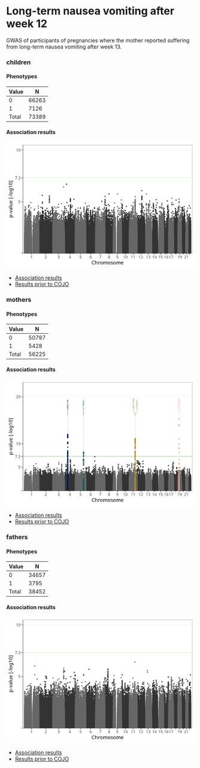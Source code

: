 # Long-term nausea vomiting after week 12
GWAS of participants of pregnancies where the mother reported suffering from long-term nausea vomiting after week 13.

### children

#### Phenotypes
| Value | N |
| ----- | - |
| 0 | 66263 |
| 1 | 7126 |
| Total | 73389 |

#### Association results
![](regenie/long_term_nausea_vomiting_after_13w/figures/pop_children_pheno_long_term_nausea_vomiting_after_13w_mh.png)
- [Association results](regenie/long_term_nausea_vomiting_after_13w/pop_children_pheno_long_term_nausea_vomiting_after_13w.md)
- [Results prior to COJO](regenie_no_cojo/long_term_nausea_vomiting_after_13w/pop_children_pheno_long_term_nausea_vomiting_after_13w.md)

### mothers

#### Phenotypes
| Value | N |
| ----- | - |
| 0 | 50797 |
| 1 | 5428 |
| Total | 56225 |

#### Association results
![](regenie/long_term_nausea_vomiting_after_13w/figures/pop_mothers_pheno_long_term_nausea_vomiting_after_13w_mh.png)
- [Association results](regenie/long_term_nausea_vomiting_after_13w/pop_mothers_pheno_long_term_nausea_vomiting_after_13w.md)
- [Results prior to COJO](regenie_no_cojo/long_term_nausea_vomiting_after_13w/pop_mothers_pheno_long_term_nausea_vomiting_after_13w.md)

### fathers

#### Phenotypes
| Value | N |
| ----- | - |
| 0 | 34657 |
| 1 | 3795 |
| Total | 38452 |

#### Association results
![](regenie/long_term_nausea_vomiting_after_13w/figures/pop_fathers_pheno_long_term_nausea_vomiting_after_13w_mh.png)
- [Association results](regenie/long_term_nausea_vomiting_after_13w/pop_fathers_pheno_long_term_nausea_vomiting_after_13w.md)
- [Results prior to COJO](regenie_no_cojo/long_term_nausea_vomiting_after_13w/pop_fathers_pheno_long_term_nausea_vomiting_after_13w.md)

